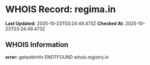# WHOIS Record: regima.in

**Last Updated:** 2025-10-23T03:24:49.473Z
**Checked At:** 2025-10-23T03:24:49.473Z

## WHOIS Information

**error:** getaddrinfo ENOTFOUND whois.registry.in

